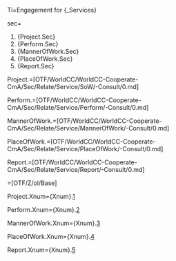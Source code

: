 Ti=Engagement for {_Services}

sec=<ol><li>{Project.Sec}</li><li>{Perform.Sec}</li><li>{MannerOfWork.Sec}</li><li>{PlaceOfWork.Sec}</li><li>{Report.Sec}</li></ol>

Project.=[OTF/WorldCC/WorldCC-Cooperate-CmA/Sec/Relate/Service/SoW/-Consult/0.md]

Perform.=[OTF/WorldCC/WorldCC-Cooperate-CmA/Sec/Relate/Service/Perform/-Consult/0.md]

MannerOfWork.=[OTF/WorldCC/WorldCC-Cooperate-CmA/Sec/Relate/Service/MannerOfWork/-Consult/0.md]

PlaceOfWork.=[OTF/WorldCC/WorldCC-Cooperate-CmA/Sec/Relate/Service/PlaceOfWork/-Consult/0.md]

Report.=[OTF/WorldCC/WorldCC-Cooperate-CmA/Sec/Relate/Service/Report/-Consult/0.md]

=[OTF/Z/ol/Base]

Project.Xnum={Xnum}.<a href="#Service.Project.Sec" class="xref">1</a>

Perform.Xnum={Xnum}.<a href="#Service.Perform.Sec" class="xref">2</a>

MannerOfWork.Xnum={Xnum}.<a href="#Service.MannerOfWork.Sec" class="xref">3</a>
  
PlaceOfWork.Xnum={Xnum}.<a href="#Service.PlaceOfWork.Sec" class="xref">4</a>

Report.Xnum={Xnum}.<a href="#Service.Report.Sec" class="xref">5</a>

